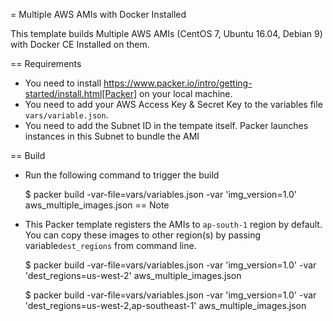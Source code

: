 = Multiple AWS AMIs with Docker Installed

This template builds Multiple AWS AMIs (CentOS 7, Ubuntu 16.04, Debian 9) with Docker CE Installed on them.

== Requirements

 - You need to install https://www.packer.io/intro/getting-started/install.html[Packer] on your local machine.
 - You need to add your AWS Access Key & Secret Key to the variables file ```vars/variable.json```.
 - You need to add the Subnet ID in the tempate itself. Packer launches instances in this Subnet to bundle the AMI

== Build

 - Run the following command to trigger the build

	$ packer build -var-file=vars/variables.json -var 'img_version=1.0' aws_multiple_images.json
== Note
 
 - This Packer template registers the AMIs to ```ap-south-1``` region by default. You can copy these images to other region(s) by passing variable```dest_regions``` from command line.

	$ packer build -var-file=vars/variables.json -var 'img_version=1.0' -var 'dest_regions=us-west-2' aws_multiple_images.json

	$ packer build -var-file=vars/variables.json -var 'img_version=1.0' -var 'dest_regions=us-west-2,ap-southeast-1' aws_multiple_images.json
